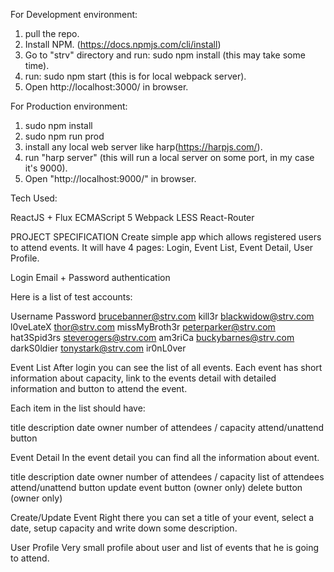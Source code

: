 For Development environment:
1. pull the repo.
2. Install NPM. (https://docs.npmjs.com/cli/install)
3. Go to "strv" directory and run: sudo npm install (this may take some time).
4. run: sudo npm start (this is for local webpack server).
4. Open http://localhost:3000/ in browser.

For Production environment:

1. sudo npm install
2. sudo npm run prod
3. install any local web server like harp(https://harpjs.com/).
4. run "harp server" (this will run a local server on some port, in my case it's 9000).
5. Open "http://localhost:9000/" in browser.


Tech Used:

ReactJS + Flux
ECMAScript 5
Webpack
LESS
React-Router



PROJECT SPECIFICATION
Create simple app which allows registered users to attend events. It will have 4 pages:
Login, Event List, Event Detail, User Profile.

Login
Email + Password authentication

Here is a list of test accounts:

Username
Password
brucebanner@strv.com
kill3r
blackwidow@strv.com
l0veLateX
thor@strv.com
missMyBroth3r
peterparker@strv.com
hat3Spid3rs
steverogers@strv.com
am3riCa
buckybarnes@strv.com
darkS0ldier
tonystark@strv.com
ir0nL0ver

Event List
After login you can see the list of all events.
Each event has short information about capacity, link to the events detail with detailed information and button to attend the event.

Each item in the list should have:

title
description
date
owner
number of attendees / capacity
attend/unattend button

Event Detail
In the event detail you can find all the information about event.

title
description
date
owner
number of attendees / capacity
list of attendees
attend/unattend button
update event button (owner only)
delete button (owner only)

Create/Update Event
Right there you can set a title of your event, select a date, setup capacity and write down some description.

User Profile
Very small profile about user and list of events that he is going to attend.

